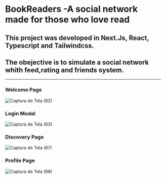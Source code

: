 # BookReaders -A social network made for those  who love read
## This project was developed in Next.Js, React, Typescript and Tailwindcss.
## The obejective is to simulate  a social network whith feed,rating and friends system.

---

### Welcome Page

![Captura de Tela (62)](https://user-images.githubusercontent.com/62656936/129947159-ab9dae8b-efb9-4ce8-ba0f-bd40ddbb8a16.png)

### Login Modal


![Captura de Tela (63)](https://user-images.githubusercontent.com/62656936/129947406-d2fa4dc1-adb1-4f23-8606-9bc6fb865402.png)

### Discovery Page

![Captura de Tela (67)](https://user-images.githubusercontent.com/62656936/129947507-b0274167-7ae3-4a61-9c83-6fd2f6a9ad9d.png)

### Profile Page

![Captura de Tela (68)](https://user-images.githubusercontent.com/62656936/129947541-132b7cd3-6bb1-4fe4-91df-19afa9c6c6ec.png)

